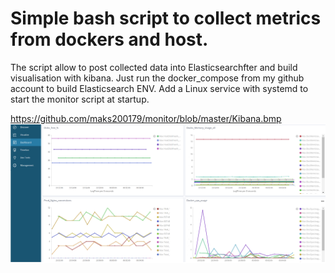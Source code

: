 # Simple bash script to collect metrics from dockers and host.
The script allow to post collected data into Elasticsearchfter and build visualisation with kibana. 
Just run the docker_compose from my github account to build Elasticsearch ENV.
Add a Linux service with systemd to start the monitor script at startup. 

https://github.com/maks200179/monitor/blob/master/Kibana.bmp
![Kibana Screenshot](https://github.com/maks200179/monitor/blob/master/Kibana.bmp)
